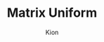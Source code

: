 ---
index : 7
author : Kion
title : Matrix Uniform
slug : gtk-invaders
source : https://github.com/kion-dgl/DashGL-GTK-Invaders-Tutorial/tree/master/07_Uniform_Matrix
length : 19
---